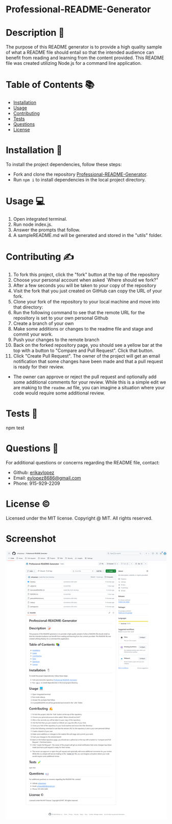 
# Professional-README-Generator

# Description 📝
The purpose of this README generator is to provide a high quality sample of what a README file should entail so that the intended audience can benefit from reading and learning from the content provided. This README file was created utilizing Node.js for a command line application.

# Table of Contents 📚
- [Installation](#installation-📎)
- [Usage](#usage-💻)
- [Contributing](#contributing-✍)
- [Tests](#tests-🧪)
- [Questions](#questions-📨)
- [License](#license-&copy;)

# Installation 📎
To install the project dependencies, follow these steps:
- Fork and clone the repository [Professional-README-Generator](https://github.com/erikaylopez/Professional-README-Generator).
- Run `npm i` to install dependencies in the local project directory.


# Usage 💻
1. Open integrated terminal.
2. Run node index.js.
3. Answer the prompts that follow.
4. A sampleREADME.md will be generated and stored in the "utils" folder.


# Contributing ✍
1. To fork this project, click the "fork" button at the top of the repository
2. Choose your personal account when asked `Where should we fork?"
3. After a few seconds you will be taken to *your* copy of the repository
4. Visit the fork that you just created on GitHub can copy the URL of your fork.
5. Clone your fork of the repository to your local machine and move into that directory:
6. Run the following command to see that the remote URL for the repository is set to your own personal Github
7. Create a branch of your own
8. Make some additions or changes to the readme file and stage and commit your work.
9. Push your changes to the remote branch
10. Back on the forked repository page, you should see a yellow bar at the top with a button to "Compare and Pull Request". Click that button.  
11. Click "Create Pull Request". The owner of the project will get an email notification that some changes have been made and that a pull request is ready for their review.
   * The owner can approve or reject the pull request and optionally add some additional comments for your review. While this is a simple edit we are making to the `readme.md` file, you can imagine a situation where your code would require some additional review.


# Tests 🧪
npm test


# Questions 📨
For additional questions or concerns regarding the README file, contact:
- Github: [erikaylopez](https://github.com/erikaylopez)
- Email: eylopez8686@gmail.com
- Phone: 915-929-2209

# License &copy;
Licensed under the MIT license.
Copyright @ MIT. All rights reserved.

# Screenshot

![Screenshot](./Develop/Assets/erikaylopez_Professional-README-Generator_tab=readme-ov-file.png)
